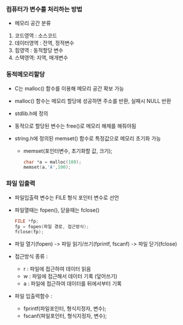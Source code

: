 ### 컴퓨터가 변수를 처리하는 방법



- 메모리 공간 분류

1. 코드영역 : 소스코드
2. 데이터영역 : 전역, 정적변수
3. 힙영역 : 동적할당 변수
4. 스택영역: 지역, 매개변수



### 동적메모리할당

*  C는 malloc() 함수를 이용해 메모리 공간 확보 가능

* malloc() 함수는 메모리 할당에 성공하면 주소를 반환, 실패시 NULL 반환

* stdlib.h에 정의

* 동적으로 할당된 변수는 free()로 메모리 해제를 해줘야됨

* string.h에 정의된 memset() 함수로 특정값으로 메모리 초기화 가능

  * memset(포인터변수, 초기화할 값, 크기);

    ``` cpp
    char *a = malloc(100);
    memset(a,'A',100);
    ```

### 파일 입출력

* 파일입출력 변수는 FILE 형식 포인터 변수로 선언

* 파일열때는 fopen(), 닫을때는 fclose()

  ``` c++
  FILE *fp;
  fp = fopen(파일 경로, 접근방식);
  fclose(fp);
  ```

* 파일 열기(fopen) -> 파일 읽기/쓰기(fprintf, fscanf) -> 파일 닫기(fclose)



* 접근방식 종류 :
  * r : 파일에 접근하여 데이터 읽음
  * w : 파일에 접근해서 데이터 기록 (덮어쓰기)
  * a : 파일에 접근하여 데이터를 뒤에서부터 기록
* 파일 입출력함수 :
  * fprintf(파일포인터, 형식지정자, 변수);
  * fscanf(파일포인터, 형식지정자, 변수);



